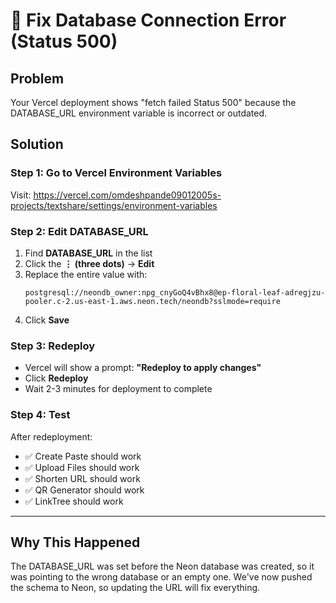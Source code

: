 # 🔧 Fix Database Connection Error (Status 500)

## Problem
Your Vercel deployment shows "fetch failed Status 500" because the DATABASE_URL environment variable is incorrect or outdated.

## Solution

### Step 1: Go to Vercel Environment Variables
Visit: https://vercel.com/omdeshpande09012005s-projects/textshare/settings/environment-variables

### Step 2: Edit DATABASE_URL
1. Find **DATABASE_URL** in the list
2. Click the **⋮ (three dots)** → **Edit**
3. Replace the entire value with:
   ```
   postgresql://neondb_owner:npg_cnyGoQ4vBhx8@ep-floral-leaf-adregjzu-pooler.c-2.us-east-1.aws.neon.tech/neondb?sslmode=require
   ```
4. Click **Save**

### Step 3: Redeploy
- Vercel will show a prompt: **"Redeploy to apply changes"**
- Click **Redeploy**
- Wait 2-3 minutes for deployment to complete

### Step 4: Test
After redeployment:
- ✅ Create Paste should work
- ✅ Upload Files should work  
- ✅ Shorten URL should work
- ✅ QR Generator should work
- ✅ LinkTree should work

---

## Why This Happened
The DATABASE_URL was set before the Neon database was created, so it was pointing to the wrong database or an empty one. We've now pushed the schema to Neon, so updating the URL will fix everything.
